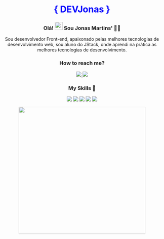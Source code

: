 <h1 align="center" style="color: blue" > { DEVJonas }  </h1>

<h3 align="center"> Olá! <img src="https://raw.githubusercontent.com/MartinHeinz/MartinHeinz/master/wave.gif" width="25px"> Sou  Jonas Martins' 👨‍💻 </h3>
<p align="center"> 
  <p align="center">Sou desenvolvedor Front-end, apaixonado pelas melhores tecnologias de desenvolvimento web, sou aluno do JStack, onde aprendi na prática as melhores tecnologias de desenvolvimento.</p>
</p>
<h3 align="center"> How to reach me? </h3>
<p align="center">
  <a href="https://www.linkedin.com/in/jonas-martins-950a30184/">
    <img src="https://img.shields.io/badge/linkedin-%230077B5.svg?&style=for-the-badge&logo=linkedin&logoColor=white" />
  </a>
  <a href="https://www.instagram.com/jonas_martins11/">
    <img src="https://img.shields.io/badge/instagram-%23E4405F.svg?&style=for-the-badge&logo=instagram&logoColor=white" />        
  </a>  
</p>

<h3 align="center">My Skills 🚀</h3>
<p align="center">
  <img src="https://img.shields.io/badge/JavaScript-323330?style=for-the-badge&logo=javascript&logoColor=F7DF1E">
  <img src="https://img.shields.io/badge/React-20232A?style=for-the-badge&logo=react&logoColor=61DAFB">
  <img src="https://img.shields.io/badge/Node.js-43853D?style=for-the-badge&logo=node.js&logoColor=white">
  <img src="https://img.shields.io/badge/HTML5-E34F26?style=for-the-badge&logo=html5&logoColor=white">
  <img src="https://img.shields.io/badge/CSS3-1572B6?style=for-the-badge&logo=css3&logoColor=white">
</p>


<p align="center">
  <img src="https://github-readme-stats.vercel.app/api?username=JonasMartinsDev&show_icons=true&theme=algolia" width="400px">
</p>

